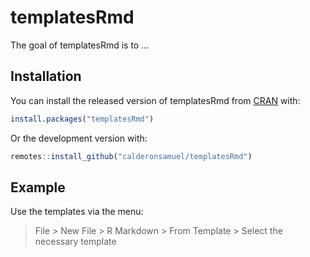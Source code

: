 
<!-- README.md is generated from README.Rmd. Please edit that file -->

# templatesRmd

<!-- badges: start -->

<!-- badges: end -->

The goal of templatesRmd is to …

## Installation

You can install the released version of templatesRmd from
[CRAN](https://CRAN.R-project.org) with:

``` r
install.packages("templatesRmd")
```

Or the development version with:

``` r
remotes::install_github("calderonsamuel/templatesRmd")
```

## Example

Use the templates via the menu:

> File \> New File \> R Markdown \> From Template \> Select the
> necessary template
